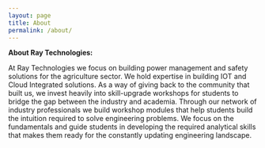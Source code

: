 ```yaml
---
layout: page
title: About
permalink: /about/
---
```


**About Ray Technologies:**

At Ray Technologies we focus on building power management and safety solutions for the agriculture sector. We hold expertise in building IOT and Cloud Integrated solutions. As a way of giving back to the community that built us, we invest heavily into skill-upgrade workshops for students to bridge the gap between the industry and academia. Through our network of industry professionals we build workshop modules that help students build the intuition required to solve engineering problems. We focus on the fundamentals and guide students in developing the required analytical skills that makes them ready for the constantly updating engineering landscape.
